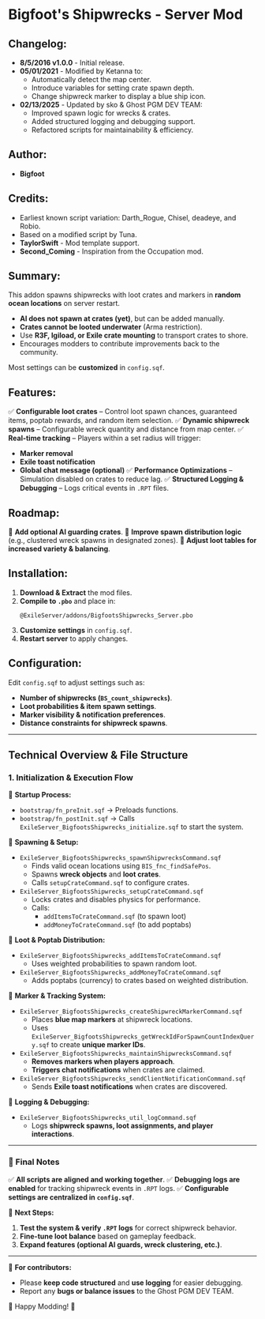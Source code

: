 # Bigfoot's Shipwrecks - Server Mod

## Changelog:
- **8/5/2016 v1.0.0** - Initial release.
- **05/01/2021** - Modified by Ketanna to:
  - Automatically detect the map center.
  - Introduce variables for setting crate spawn depth.
  - Change shipwreck marker to display a blue ship icon.
- **02/13/2025** - Updated by sko & Ghost PGM DEV TEAM:
  - Improved spawn logic for wrecks & crates.
  - Added structured logging and debugging support.
  - Refactored scripts for maintainability & efficiency.

## Author:
- **Bigfoot**

## Credits:
- Earliest known script variation: Darth_Rogue, Chisel, deadeye, and Robio.
- Based on a modified script by Tuna.
- **TaylorSwift** - Mod template support.
- **Second_Coming** - Inspiration from the Occupation mod.

## Summary:
This addon spawns shipwrecks with loot crates and markers in **random ocean locations** on server restart.

- **AI does not spawn at crates (yet)**, but can be added manually.
- **Crates cannot be looted underwater** (Arma restriction).
- Use **R3F, Igiload, or Exile crate mounting** to transport crates to shore.
- Encourages modders to contribute improvements back to the community.

Most settings can be **customized** in `config.sqf`.

## Features:
✅ **Configurable loot crates** – Control loot spawn chances, guaranteed items, poptab rewards, and random item selection.
✅ **Dynamic shipwreck spawns** – Configurable wreck quantity and distance from map center.
✅ **Real-time tracking** – Players within a set radius will trigger:
   - **Marker removal**
   - **Exile toast notification**
   - **Global chat message (optional)**
✅ **Performance Optimizations** – Simulation disabled on crates to reduce lag.
✅ **Structured Logging & Debugging** – Logs critical events in `.RPT` files.

## Roadmap:
🔹 **Add optional AI guarding crates**.
🔹 **Improve spawn distribution logic** (e.g., clustered wreck spawns in designated zones).
🔹 **Adjust loot tables for increased variety & balancing**.

## Installation:
1. **Download & Extract** the mod files.
2. **Compile to `.pbo`** and place in:
   ```
   @ExileServer/addons/BigfootsShipwrecks_Server.pbo
   ```
3. **Customize settings** in `config.sqf`.
4. **Restart server** to apply changes.

## Configuration:
Edit `config.sqf` to adjust settings such as:
- **Number of shipwrecks (`BS_count_shipwrecks`)**.
- **Loot probabilities & item spawn settings**.
- **Marker visibility & notification preferences**.
- **Distance constraints for shipwreck spawns**.

---
## **Technical Overview & File Structure**
### **1. Initialization & Execution Flow**
📌 **Startup Process:**
- `bootstrap/fn_preInit.sqf` → Preloads functions.
- `bootstrap/fn_postInit.sqf` → Calls `ExileServer_BigfootsShipwrecks_initialize.sqf` to start the system.

📌 **Spawning & Setup:**
- `ExileServer_BigfootsShipwrecks_spawnShipwrecksCommand.sqf`
  - Finds valid ocean locations using `BIS_fnc_findSafePos`.
  - Spawns **wreck objects** and **loot crates**.
  - Calls `setupCrateCommand.sqf` to configure crates.
- `ExileServer_BigfootsShipwrecks_setupCrateCommand.sqf`
  - Locks crates and disables physics for performance.
  - Calls:
    - `addItemsToCrateCommand.sqf` (to spawn loot)
    - `addMoneyToCrateCommand.sqf` (to add poptabs)

📌 **Loot & Poptab Distribution:**
- `ExileServer_BigfootsShipwrecks_addItemsToCrateCommand.sqf`
  - Uses weighted probabilities to spawn random loot.
- `ExileServer_BigfootsShipwrecks_addMoneyToCrateCommand.sqf`
  - Adds poptabs (currency) to crates based on weighted distribution.

📌 **Marker & Tracking System:**
- `ExileServer_BigfootsShipwrecks_createShipwreckMarkerCommand.sqf`
  - Places **blue map markers** at shipwreck locations.
  - Uses `ExileServer_BigfootsShipwrecks_getWreckIdForSpawnCountIndexQuery.sqf` to create **unique marker IDs**.
- `ExileServer_BigfootsShipwrecks_maintainShipwrecksCommand.sqf`
  - **Removes markers when players approach**.
  - **Triggers chat notifications** when crates are claimed.
- `ExileServer_BigfootsShipwrecks_sendClientNotificationCommand.sqf`
  - Sends **Exile toast notifications** when crates are discovered.

📌 **Logging & Debugging:**
- `ExileServer_BigfootsShipwrecks_util_logCommand.sqf`
  - Logs **shipwreck spawns, loot assignments, and player interactions**.

---
### **🎯 Final Notes**
✅ **All scripts are aligned and working together**.
✅ **Debugging logs are enabled** for tracking shipwreck events in `.RPT` logs.
✅ **Configurable settings are centralized in `config.sqf`**.

📌 **Next Steps:**
1. **Test the system & verify `.RPT` logs** for correct shipwreck behavior.
2. **Fine-tune loot balance** based on gameplay feedback.
3. **Expand features (optional AI guards, wreck clustering, etc.)**.

---
📢 **For contributors:**
- Please **keep code structured** and **use logging** for easier debugging.
- Report any **bugs or balance issues** to the Ghost PGM DEV TEAM.

🚀 Happy Modding! 🚀

